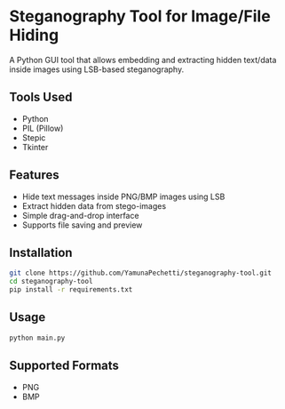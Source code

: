 # Steganography Tool for Image/File Hiding

A Python GUI tool that allows embedding and extracting hidden text/data inside images using LSB-based steganography.

## Tools Used
- Python
- PIL (Pillow)
- Stepic
- Tkinter

## Features
- Hide text messages inside PNG/BMP images using LSB
- Extract hidden data from stego-images
- Simple drag-and-drop interface
- Supports file saving and preview

## Installation

```bash
git clone https://github.com/YamunaPechetti/steganography-tool.git
cd steganography-tool
pip install -r requirements.txt
```
## Usage
```bash
python main.py
```
## Supported Formats
- PNG
- BMP
